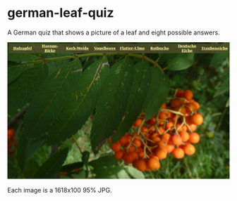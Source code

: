 # german-leaf-quiz

A German quiz that shows a picture of a leaf and eight possible answers.

![Question](example.png)

Each image is a 1618x100 95% JPG.

